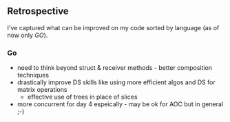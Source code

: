 ## Retrospective 
I've captured what can be improved on my code sorted by language (as of now only *GO*).

### Go 
- need to think beyond struct & receiver methods - better composition techniques
- drastically improve DS skills like using more efficient algos and DS for matrix operations
	- effective use of trees in place of slices
- more concurrent for day 4 espeically - may be ok for AOC but in general ;-)
